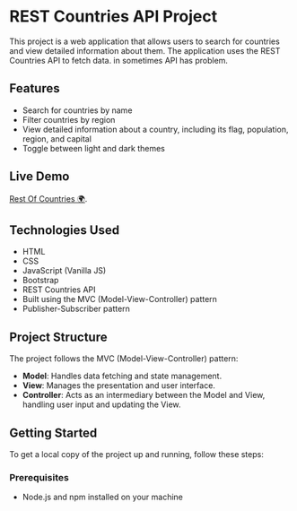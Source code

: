 # REST Countries API Project

This project is a web application that allows users to search for countries and view detailed information about them. The application uses the REST Countries API to fetch data. in sometimes API has problem.

## Features

- Search for countries by name
- Filter countries by region
- View detailed information about a country, including its flag, population, region, and capital
- Toggle between light and dark themes

## Live Demo

[Rest Of Countries 🌍](https://rest-of-countries-mo7med.netlify.app).

## Technologies Used

- HTML
- CSS
- JavaScript (Vanilla JS)
- Bootstrap
- REST Countries API
- Built using the MVC (Model-View-Controller) pattern
- Publisher-Subscriber pattern

## Project Structure

The project follows the MVC (Model-View-Controller) pattern:

- **Model**: Handles data fetching and state management.
- **View**: Manages the presentation and user interface.
- **Controller**: Acts as an intermediary between the Model and View, handling user input and updating the View.

## Getting Started

To get a local copy of the project up and running, follow these steps:

### Prerequisites

- Node.js and npm installed on your machine
